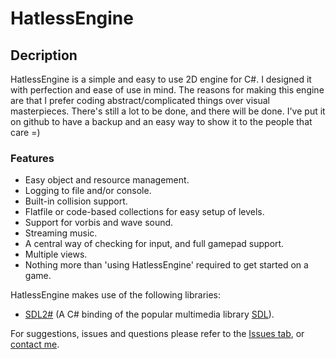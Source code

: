 # HatlessEngine

## Decription
HatlessEngine is a simple and easy to use 2D engine for C#.
I designed it with perfection and ease of use in mind.
The reasons for making this engine are that I prefer coding abstract/complicated things over visual masterpieces.
There's still a lot to be done, and there will be done.
I've put it on github to have a backup and an easy way to show it to the people that care =)

### Features
 - Easy object and resource management.
 - Logging to file and/or console.
 - Built-in collision support.
 - Flatfile or code-based collections for easy setup of levels.
 - Support for vorbis and wave sound.
 - Streaming music.
 - A central way of checking for input, and full gamepad support.
 - Multiple views.
 - Nothing more than 'using HatlessEngine' required to get started on a game.

HatlessEngine makes use of the following libraries:
 - [SDL2#](https://github.com/flibitijibibo/SDL2-CS) (A C# binding of the popular multimedia library [SDL](https://www.libsdl.org/index.php)).

For suggestions, issues and questions please refer to the [Issues tab](https://github.com/Villermen/HatlessEngine/issues?state=open), or [contact me](http://villermen.com/).

